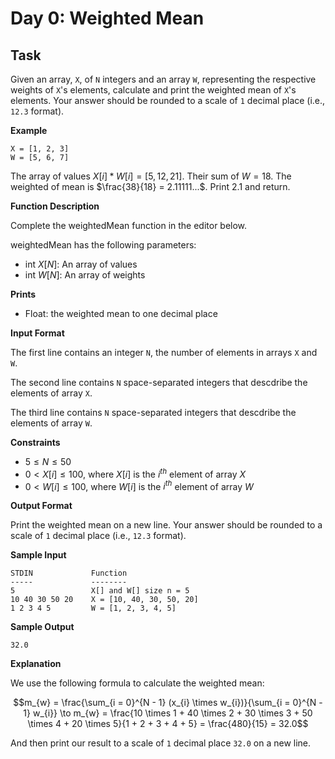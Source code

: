 # Day 0: Weighted Mean

## Task

Given an array, `X`, of `N` integers and an array `W`, representing the respective weights of `X`'s elements, calculate and print the weighted mean of `X`'s elements. Your answer should be rounded to a scale of `1` decimal place (i.e., `12.3` format).

**Example**

```
X = [1, 2, 3]
W = [5, 6, 7]
```

The array of values $`X[i] * W[i] = [5, 12, 21]`$. Their sum of $`W = 18`$. The weighted of mean is $`\frac{38}{18} = 2.11111...`$. Print 2.1 and return.

**Function Description**

Complete the weightedMean function in the editor below.

weightedMean has the following parameters:
- int $`X[N]`$: An array of values
- int $`W[N]`$: An array of weights

**Prints**

- Float: the weighted mean to one decimal place

**Input Format**

The first line contains an integer `N`, the number of elements in arrays `X` and `W`.

The second line contains `N` space-separated integers that descdribe the elements of array `X`.

The third line contains `N` space-separated integers that descdribe the elements of array `W`.

**Constraints**

- $`5 \le N \le 50`$
- $`0 < X[i] \le 100`$, where $`X[i]`$ is the $`i^{th}`$ element of array $`X`$
- $`0 < W[i] \le 100`$, where $`W[i]`$ is the $`i^{th}`$ element of array $`W`$

**Output Format**

Print the weighted mean on a new line. Your answer should be rounded to a scale of `1` decimal place (i.e., `12.3` format).

**Sample Input**
```
STDIN             Function
-----             --------
5                 X[] and W[] size n = 5
10 40 30 50 20    X = [10, 40, 30, 50, 20]  
1 2 3 4 5         W = [1, 2, 3, 4, 5]
```

**Sample Output**

```
32.0
```

**Explanation**

We use the following formula to calculate the weighted mean:

```math
m_{w} = \frac{\sum_{i = 0}^{N - 1} (x_{i} \times w_{i})}{\sum_{i = 0}^{N - 1} w_{i}}

\to m_{w} = \frac{10 \times 1 + 40 \times 2 + 30 \times 3 + 50 \times 4 + 20 \times 5}{1 + 2 + 3 + 4 + 5} = \frac{480}{15} = 32.0
```

And then print our result to a scale of `1` decimal place `32.0` on a new line.